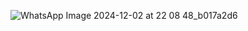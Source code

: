 ![WhatsApp Image 2024-12-02 at 22 08 48_b017a2d6](https://github.com/user-attachments/assets/6da9bc2e-7d49-45fc-8614-ce080216093c)
